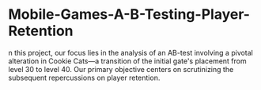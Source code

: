 # Mobile-Games-A-B-Testing-Player-Retention
n this project, our focus lies in the analysis of an AB-test involving a pivotal alteration in Cookie Cats—a transition of the initial gate's placement from level 30 to level 40. Our primary objective centers on scrutinizing the subsequent repercussions on player retention.
